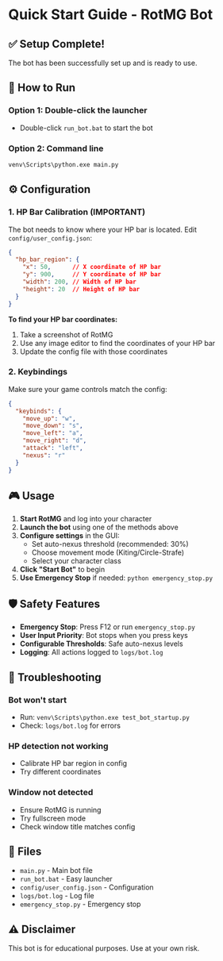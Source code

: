 # Quick Start Guide - RotMG Bot

## ✅ Setup Complete!

The bot has been successfully set up and is ready to use.

## 🚀 How to Run

### Option 1: Double-click the launcher
- Double-click `run_bot.bat` to start the bot

### Option 2: Command line
```bash
venv\Scripts\python.exe main.py
```

## ⚙️ Configuration

### 1. HP Bar Calibration (IMPORTANT)
The bot needs to know where your HP bar is located. Edit `config/user_config.json`:

```json
{
  "hp_bar_region": {
    "x": 50,      // X coordinate of HP bar
    "y": 900,     // Y coordinate of HP bar  
    "width": 200, // Width of HP bar
    "height": 20  // Height of HP bar
  }
}
```

**To find your HP bar coordinates:**
1. Take a screenshot of RotMG
2. Use any image editor to find the coordinates of your HP bar
3. Update the config file with those coordinates

### 2. Keybindings
Make sure your game controls match the config:

```json
{
  "keybinds": {
    "move_up": "w",
    "move_down": "s", 
    "move_left": "a",
    "move_right": "d",
    "attack": "left",
    "nexus": "r"
  }
}
```

## 🎮 Usage

1. **Start RotMG** and log into your character
2. **Launch the bot** using one of the methods above
3. **Configure settings** in the GUI:
   - Set auto-nexus threshold (recommended: 30%)
   - Choose movement mode (Kiting/Circle-Strafe)
   - Select your character class
4. **Click "Start Bot"** to begin
5. **Use Emergency Stop** if needed: `python emergency_stop.py`

## 🛡️ Safety Features

- **Emergency Stop**: Press F12 or run `emergency_stop.py`
- **User Input Priority**: Bot stops when you press keys
- **Configurable Thresholds**: Safe auto-nexus levels
- **Logging**: All actions logged to `logs/bot.log`

## 🔧 Troubleshooting

### Bot won't start
- Run: `venv\Scripts\python.exe test_bot_startup.py`
- Check: `logs/bot.log` for errors

### HP detection not working
- Calibrate HP bar region in config
- Try different coordinates

### Window not detected
- Ensure RotMG is running
- Try fullscreen mode
- Check window title matches config

## 📁 Files

- `main.py` - Main bot file
- `run_bot.bat` - Easy launcher
- `config/user_config.json` - Configuration
- `logs/bot.log` - Log file
- `emergency_stop.py` - Emergency stop

## ⚠️ Disclaimer

This bot is for educational purposes. Use at your own risk. 